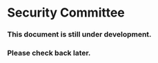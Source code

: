 Security Committee
==================

### This document is still under development.

### Please check back later.
